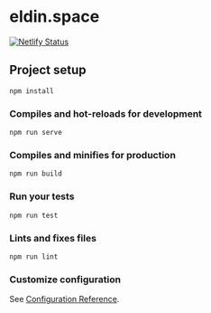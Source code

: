 # eldin.space

[![Netlify Status](https://api.netlify.com/api/v1/badges/de032545-82ac-467a-a7ba-bcb239903b59/deploy-status)](https://app.netlify.com/sites/orina-portfolio/deploys)

## Project setup

```
npm install
```

### Compiles and hot-reloads for development

```
npm run serve
```

### Compiles and minifies for production

```
npm run build
```

### Run your tests

```
npm run test
```

### Lints and fixes files

```
npm run lint
```

### Customize configuration

See [Configuration Reference](https://cli.vuejs.org/config/).
